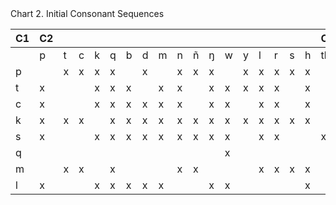 <figcaption>Chart 2. Initial Consonant Sequences</figcaption>

| C1 | C2 |   |   |   |   |   |   |   |   |   |   |   |   |   |   |   |   | C3 |    |
|----|----|---|---|---|---|---|---|---|---|---|---|---|---|---|---|---|---|----|----|
|    | p  | t | c | k | q | b | d | m | n | ñ | ŋ | w | y | l | r | s | h | th | kh |
| p  |    | x | x | x | x |   | x |   | x | x | x |   | x | x | x | x | x |    |    |
| t  | x  |   |   | x | x | x |   | x | x |   | x | x | x | x | x |   | x |    |    |
| c  | x  |   |   | x | x | x | x | x | x |   | x | x |   | x | x |   | x |    |    |
| k  | x  | x | x |   | x | x | x | x | x | x | x | x | x | x | x | x | x |    |    |
| s  | x  |   |   | x | x | x | x | x | x | x | x | x |   | x | x |   |   | x  |    |
| q  |    |   |   |   |   |   |   |   |   |   |   | x |   |   |   |   |   |    |    |
| m  |    | x | x |   | x |   |   |   | x | x |   |   |   | x | x | x | x |    |    |
| l  | x  |   |   | x | x | x | x | x |   |   | x | x |   |   |   |   | x |    | x  |
  